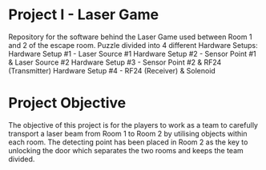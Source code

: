 # Project I - Laser Game

Repository for the software behind the Laser Game used between Room 1 and 2 of the escape room. Puzzle divided into 4 different Hardware Setups: 
Hardware Setup #1 - Laser Source #1
Hardware Setup #2 - Sensor Point #1 & Laser Source #2
Hardware Setup #3 - Sensor Point #2 & RF24 (Transmitter)
Hardware Setup #4 - RF24 (Receiver) & Solenoid


# Project Objective
The objective of this project is for the players to work as a team to carefully transport a laser beam from Room 1 to Room 2 by utilising objects within each room. The detecting point has been placed in Room 2 as the key to unlocking the door which separates the two rooms and keeps the team divided.
